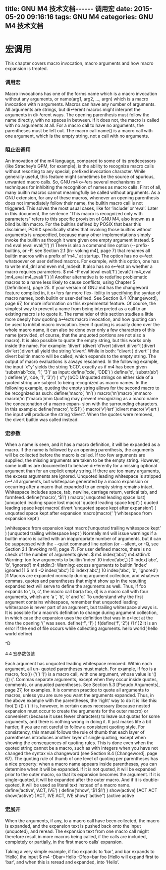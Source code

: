 title: GNU M4 技术文档------ 调用宏
date: 2015-05-20 09:16:16
tags: GNU M4
categories: GNU M4 技术文档
---

# 宏调用

This chapter covers macro invocation, macro arguments and how macro expansion is treated.

### 调用宏

Macro invocations has one of the forms
name
which is a macro invocation without any arguments, or
name(arg1, arg2, ..., argn)
which is a macro invocation with n arguments. Macros can have any number of arguments. All arguments are strings, but di↵erent macros might interpret the arguments in di↵erent ways.
The opening parenthesis must follow the name directly, with no spaces in between. If it does not, the macro is called with no arguments at all.
For a macro call to have no arguments, the parentheses must be left out. The macro call
name()
is a macro call with one argument, which is the empty string, not a call with no arguments.

### 阻止宏调用

An innovation of the m4 language, compared to some of its predecessors (like Strachey’s GPM, for example), is the ability to recognize macro calls without resorting to any special, prefixed invocation character. While generally useful, this feature might sometimes be the source of spurious, unwanted macro calls. So, GNU m4 o↵ers several mechanisms or techniques for inhibiting the recognition of names as macro calls.
First of all, many builtin macros cannot meaningfully be called without arguments. As a GNU extension, for any of these macros, whenever an opening parenthesis does not immediately follow their name, the builtin macro call is not triggered. This solves the most usual cases, like for ‘include’ or ‘eval’. Later in this document, the sentence “This macro is recognized only with parameters” refers to this specific provision of GNU M4, also known as a blind builtin macro. For the builtins defined by POSIX that bear this disclaimer, POSIX specifically states that invoking those builtins without arguments is unspecified, because many other implementations simply invoke the builtin as though it were given one empty argument instead.
$ m4 eval )eval eval(‘1’) )1
There is also a command line option (--prefix-builtins, or -P, see Section 2.1 [In- voking m4], page 7) that renames all builtin macros with a prefix of ‘m4_’ at startup. The option has no e↵ect whatsoever on user defined macros. For example, with this option, one has to write m4_dnl and even m4_m4exit. It also has no e↵ect on whether a macro requires parameters.
$ m4 -P eval
)eval eval(‘1’) )eval(1) m4_eval )m4_eval m4_eval(‘1’) )1
Another alternative is to redefine problematic macros to a name less likely to cause conflicts, using Chapter 5 [Definitions], page 25.
If your version of GNU m4 has the changeword feature compiled in, it o↵ers far more flex- ibility in specifying the syntax of macro names, both builtin or user-defined. See Section 8.4 [Changeword], page 67, for more information on this experimental feature.
Of course, the simplest way to prevent a name from being interpreted as a call to an existing macro is to quote it. The remainder of this section studies a little more deeply how quoting a↵ects macro invocation, and how quoting can be used to inhibit macro invocation.
Even if quoting is usually done over the whole macro name, it can also be done over only a few characters of this name (provided, of course, that the unquoted portions are not also a macro). It is also possible to quote the empty string, but this works only inside the name. For example:
‘divert’ )divert ‘d’ivert )divert di‘ver’t )divert div‘’ert )divert
all yield the string ‘divert’. While in both:
‘’divert
)
divert‘’
)
the divert builtin macro will be called, which expands to the empty string.
The output of macro evaluations is always rescanned. In the following example, the input ‘x‘’y’ yields the string ‘bCD’, exactly as if m4 has been given ‘substr(ab‘’cde, ‘1’, ‘3’)’ as input:
     define(‘cde’, ‘CDE’)
	 )
	      define(‘x’, ‘substr(ab’)
		  )
     define(‘y’, ‘cde, ‘1’, ‘3’)’)
	 )
	 x‘’y )bCD
	 Unquoted strings on either side of a quoted string are subject to being recognized as macro names. In the following example, quoting the empty string allows for the second macro to be recognized as such:
	      define(‘macro’, ‘m’)
		  )
		  macro(‘m’)macro )mmacro macro(‘m’)‘’macro )mm
		  Quoting may prevent recognizing as a macro name the concatenation of a macro expan- sion with the surrounding characters. In this example:
		       define(‘macro’, ‘di$1’)
			   )
			   macro(‘v’)‘ert’ )divert macro(‘v’)ert )
			   the input will produce the string ‘divert’. When the quotes were removed, the divert builtin was called instead.


### 宏参数

When a name is seen, and it has a macro definition, it will be expanded as a macro.
If the name is followed by an opening parenthesis, the arguments will be collected before the macro is called. If too few arguments are supplied, the missing arguments are taken to be the empty string. However, some builtins are documented to behave di↵erently for a missing optional argument than for an explicit empty string. If there are too many arguments, the excess arguments are ignored. Unquoted leading whitespace is stripped o↵ all arguments, but whitespace generated by a macro expansion or occurring after a macro that expanded to an empty string remains intact. Whitespace includes space, tab, newline, carriage return, vertical tab, and formfeed.
     define(‘macro’, ‘$1’)
	 )
	 macro( unquoted leading space lost) )unquoted leading space lost macro(‘ quoted leading space kept’) ) quoted leading space kept macro(
	 divert ‘unquoted space kept after expansion’) ) unquoted space kept after expansion macro(macro(‘
	 ’)‘whitespace from expansion kept’)

)whitespace from expansion kept macro(‘unquoted trailing whitespace kept’ )
)unquoted trailing whitespace kept
)
Normally m4 will issue warnings if a builtin macro is called with an inappropriate number of arguments, but it can be suppressed with the --quiet command line option (or --silent, or -Q, see Section 2.1 [Invoking m4], page 7). For user defined macros, there is no check of the number of arguments given.
$ m4 index(‘abc’)
m4:stdin:1: Warning: too few arguments to builtin ‘index’ )0
index(‘abc’,)
)0
index(‘abc’, ‘b’, ‘ignored’)
m4:stdin:3: Warning: excess arguments to builtin ‘index’ ignored )1
$ m4 -Q
index(‘abc’)
)0
index(‘abc’,)
)0
index(‘abc’, ‘b’, ‘ignored’) )1
Macros are expanded normally during argument collection, and whatever commas, quotes and parentheses that might show up in the resulting expanded text will serve to define the arguments as well. Thus, if foo expands to ‘, b, c’, the macro call
bar(a foo, d)
is a macro call with four arguments, which are ‘a ’, ‘b’, ‘c’ and ‘d’. To understand why the first argument contains whitespace, remember that unquoted leading whitespace is never part of an argument, but trailing whitespace always is.
It is possible for a macro’s definition to change during argument collection, in which case the expansion uses the definition that was in e↵ect at the time the opening ‘(’ was seen.
     define(‘f’, ‘1’)
	 )
f(define(‘f’, ‘2’)) )1
f
)2
It is an error if the end of file occurs while collecting arguments.
hello world )hello world define(

^D


4.4 宏参数包装

Each argument has unquoted leading whitespace removed. Within each argument, all un- quoted parentheses must match. For example, if foo is a macro,
     foo(() (‘(’) ‘(’)
	 is a macro call, with one argument, whose value is ‘() (() (’. Commas separate arguments, except when they occur inside quotes, comments, or unquoted parentheses. See Section 5.3 [Pseudo Arguments], page 27, for examples.
	 It is common practice to quote all arguments to macros, unless you are sure you want the arguments expanded. Thus, in the above example with the parentheses, the ‘right’ way to do it is like this:
	      foo(‘() (() (’)
		  It is, however, in certain cases necessary (because nested expansion must occur to create the arguments for the outer macro) or convenient (because it uses fewer characters) to leave out quotes for some arguments, and there is nothing wrong in doing it. It just makes life a bit harder, if you are not careful to follow a consistent quoting style. For consistency, this manual follows the rule of thumb that each layer of parentheses introduces another layer of single quoting, except when showing the consequences of quoting rules. This is done even when the quoted string cannot be a macro, such as with integers when you have not changed the syntax via changeword (see Section 8.4 [Changeword], page 67).
		  The quoting rule of thumb of one level of quoting per parentheses has a nice property: when a macro name appears inside parentheses, you can determine when it will be expanded. If it is not quoted, it will be expanded prior to the outer macro, so that its expansion becomes the argument. If it is single-quoted, it will be expanded after the outer macro. And if it is double-quoted, it will be used as literal text instead of a macro name.
		       define(‘active’, ‘ACT, IVE’)
			   )
		       define(‘show’, ‘$1 $1’)
			   )
		  show(active)
		  )ACT ACT show(‘active’) )ACT, IVE ACT, IVE show(‘‘active’’) )active active


### 宏展开

When the arguments, if any, to a macro call have been collected, the macro is expanded, and the expansion text is pushed back onto the input (unquoted), and reread. The expansion text from one macro call might therefore result in more macros being called, if the calls are included, completely or partially, in the first macro calls’ expansion.

Taking a very simple example, if foo expands to ‘bar’, and bar expands to ‘Hello’, the input
$ m4 -Dbar=Hello -Dfoo=bar foo
)Hello
will expand first to ‘bar’, and when this is reread and expanded, into ‘Hello’.

